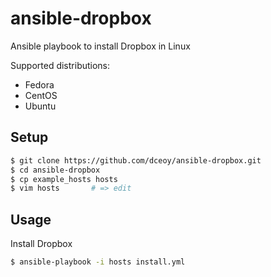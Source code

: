 ansible-dropbox
===============

Ansible playbook to install Dropbox in Linux

Supported distributions:

- Fedora
- CentOS
- Ubuntu

Setup
-----

```sh
$ git clone https://github.com/dceoy/ansible-dropbox.git
$ cd ansible-dropbox
$ cp example_hosts hosts
$ vim hosts       # => edit
```

Usage
-----

Install Dropbox

```sh
$ ansible-playbook -i hosts install.yml
```
